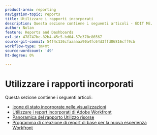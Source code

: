 ```yaml
---
product-area: reporting
navigation-topic: reports
title: Utilizzare i rapporti incorporati
description: Questa sezione contiene i seguenti articoli - EDIT ME.
author: Nolan
feature: Reports and Dashboards
exl-id: 478747bc-82b4-45c5-bd64-57e370c86567
source-git-commit: 54f4c136cfaaaaaa90a4fc64d3ffd06816cff9cb
workflow-type: tm+mt
source-wordcount: '49'
ht-degree: 0%

---
```


# Utilizzare i rapporti incorporati

Questa sezione contiene i seguenti articoli:

* [Icone di stato incorporate nelle visualizzazioni](../../../reports-and-dashboards/reports/using-built-in-reports/built-in-status-icons-views.md)
* [Utilizzare i report incorporati di Adobe Workfront](../../../reports-and-dashboards/reports/using-built-in-reports/use-workfront-built-in-reports.md)
* [Panoramica del rapporto Utilizzo risorse](../../../reports-and-dashboards/reports/using-built-in-reports/resource-utilization-report.md)
* [Programma di creazione di report di base per la nuova esperienza Workfront](https://one.workfront.com/s/basic-report-creation-program)
